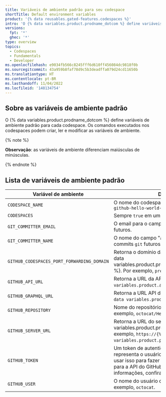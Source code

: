```yaml
---
title: Variáveis de ambiente padrão para seu codespace
shortTitle: Default environment variables
product: '{% data reusables.gated-features.codespaces %}'
intro: 'O {% data variables.product.prodname_dotcom %} define variáveis de ambiente padrão para cada codespace.'
versions:
  fpt: '*'
  ghec: '*'
type: overview
topics:
  - Codespaces
  - Fundamentals
  - Developer
ms.openlocfilehash: e9034fb566c8245fff6d610ff456084dc9818f0b
ms.sourcegitcommit: 43a959b8faf78d9c5b3deadffa079d24cd11650b
ms.translationtype: HT
ms.contentlocale: pt-BR
ms.lasthandoff: 11/04/2022
ms.locfileid: '148134754'
---
```

## Sobre as variáveis de ambiente padrão

O {% data variables.product.prodname_dotcom %} define variáveis de ambiente padrão para cada codespace. Os comandos executados nos codespaces podem criar, ler e modificar as variáveis de ambiente.

{% note %}

**Observação**: as variáveis de ambiente diferenciam maiúsculas de minúsculas.

{% endnote %}

## Lista de variáveis de ambiente padrão

| Variável de ambiente | Descrição |
| ---------------------|------------ |
| `CODESPACE_NAME` | O nome do codespace Por exemplo, `monalisa-github-hello-world-2f2fsdf2e` |
| `CODESPACES` | Sempre `true` em um codespace |
| `GIT_COMMITTER_EMAIL` | O email para o campo "autor" de commits `git` futuros. |
| `GIT_COMMITTER_NAME` | O nome do campo "autor do commit" de commits `git` futuros. |
| `GITHUB_CODESPACES_PORT_FORWARDING_DOMAIN`| Retorna o domínio da porta encaminhada de {% data variables.product.prodname_github_codespaces %}. Por exemplo, `preview.app.github.dev`. |
| `GITHUB_API_URL` | Retorna a URL da API. Por exemplo, `{% data variables.product.api_url_code %}`. |
| `GITHUB_GRAPHQL_URL` | Retorna a URL API do GraphQL. Por exemplo, `{% data variables.product.graphql_url_code %}`. |
| `GITHUB_REPOSITORY` | Nome do repositório e o proprietário. Por exemplo, `octocat/Hello-World`. |
| `GITHUB_SERVER_URL`| Retorna a URL do servidor {% data variables.product.product_name %}. Por exemplo, `https://{% data variables.product.product_url %}`. |
| `GITHUB_TOKEN` | Um token de autenticação assinado que representa o usuário no codespace. Você pode usar isso para fazer chamadas autenticadas para a API do GitHub. Para obter mais informações, confira "[Autenticação](/codespaces/codespaces-reference/security-in-codespaces#authentication)".  |
| `GITHUB_USER` | O nome do usuário que iniciou o codespace. Por exemplo, `octocat`. |
